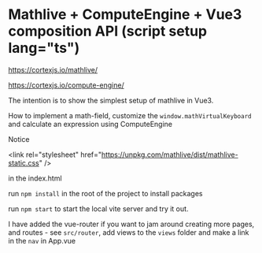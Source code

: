 # Mathlive + ComputeEngine + Vue3 composition API (script setup lang="ts")

https://cortexjs.io/mathlive/

https://cortexjs.io/compute-engine/

The intention is to show the simplest setup of mathlive in Vue3.

How to implement a math-field, customize the `window.mathVirtualKeyboard` and calculate an expression using ComputeEngine

Notice

\<link rel="stylesheet" href="https://unpkg.com/mathlive/dist/mathlive-static.css" />

in the index.html

run `npm install` in the root of the project to install packages

run `npm start` to start the local vite server and try it out.

I have added the vue-router if you want to jam around creating more pages, and routes - see `src/router`, add views to the `views` folder and make a link in the `nav` in App.vue
